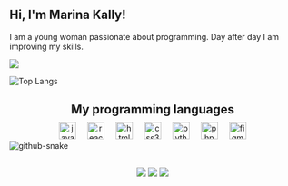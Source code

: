 ## Hi, I'm Marina Kally!

I am a young woman passionate about programming. Day after day I am improving my skills.

<picture>
  <source
    srcset="https://github-readme-stats.vercel.app/api?username=marinakallybo&show_icons=true&theme=tokyonight&include_all_commits=true&count_private=true"
    media="(prefers-color-scheme: dark)"
  />
  <source
    srcset="https://github-readme-stats.vercel.app/api?username=marinakallybo&show_icons=true&theme=tokyonight&include_all_commits=true&count_private=true"
    media="(prefers-color-scheme: light), (prefers-color-scheme: no-preference)"
  />
  <img src="https://github-readme-stats.vercel.app/api?username=marinakallybo&theme=tokyonight&show_icons=true" />
</picture>

![Top Langs](https://github-readme-stats.vercel.app/api/top-langs/?username=marinakallybo&layout=compact)

<div align="center">
  <h2 style="margin-bottom: 10px;"><strong>My programming languages</strong></h2>
  <img src="https://cdn.jsdelivr.net/gh/devicons/devicon/icons/javascript/javascript-original.svg" height="30" alt="javascript logo" />
  <img width="12" />
  <img src="https://cdn.jsdelivr.net/gh/devicons/devicon/icons/react/react-original.svg" height="30" alt="react logo" />
  <img width="12" />
  <img src="https://cdn.jsdelivr.net/gh/devicons/devicon/icons/html5/html5-original.svg" height="30" alt="html5 logo" />
  <img width="12" />
  <img src="https://cdn.jsdelivr.net/gh/devicons/devicon/icons/css3/css3-original.svg" height="30" alt="css3 logo" />
  <img width="12" />
  <img src="https://cdn.jsdelivr.net/gh/devicons/devicon/icons/python/python-original.svg" height="30" alt="python logo" />
  <img width="12" />
  <img src="https://cdn.jsdelivr.net/gh/devicons/devicon/icons/php/php-original.svg" height="30" alt="php logo" />
  <img width="12" />
  <img src="https://cdn.jsdelivr.net/gh/devicons/devicon/icons/figma/figma-original.svg" height="30" alt="figma logo" />
</div>

<picture>
  <source media="(prefers-color-scheme: dark)" srcset="https://raw.githubusercontent.com/marinakallybo/marinakallybo/output/github-snake-dark.svg" />
  <source media="(prefers-color-scheme: light)" srcset="https://raw.githubusercontent.com/marinakallybo/marinakallybo/output/github-snake.svg" />
  <img alt="github-snake" src="https://raw.githubusercontent.com/marinakallybo/marinakallybo/output/github-snake.svg" />
</picture>

##
<div align=center> 
  <a href="https://www.instagram.com/marinakallyb/" target="_blank"><img src="https://img.shields.io/badge/-Instagram-%23E4405F?style=for-the-badge&logo=instagram&logoColor=white" target="_blank"></a>
  <a href = "mailto:marinakally@gmail.com"><img src="https://img.shields.io/badge/-Gmail-%23333?style=for-the-badge&logo=gmail&logoColor=white" target="_blank"></a>
  <a href="https://www.linkedin.com/in/marina-kally-695535252/" target="_blank"><img src="https://img.shields.io/badge/-LinkedIn-%230077B5?style=for-the-badge&logo=linkedin&logoColor=white" target="_blank"></a> 
</div>
